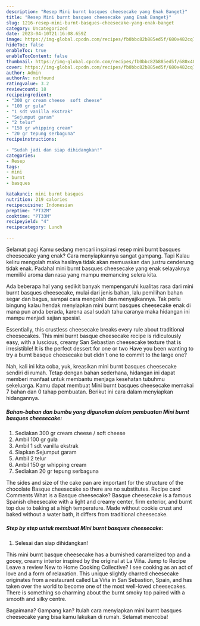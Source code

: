 ```yaml
---
description: "Resep Mini burnt basques cheesecake yang Enak Banget}"
title: "Resep Mini burnt basques cheesecake yang Enak Banget}"
slug: 1216-resep-mini-burnt-basques-cheesecake-yang-enak-banget
category: Uncategorized
date: 2023-04-10T21:16:08.659Z
image: https://img-global.cpcdn.com/recipes/fb0bbc82b885ed5f/680x482cq70/mini-burnt-basques-cheesecake-foto-resep-utama.jpg
hideToc: false
enableToc: true
enableTocContent: false
thumbnail: https://img-global.cpcdn.com/recipes/fb0bbc82b885ed5f/680x482cq70/mini-burnt-basques-cheesecake-foto-resep-utama.jpg
cover: https://img-global.cpcdn.com/recipes/fb0bbc82b885ed5f/680x482cq70/mini-burnt-basques-cheesecake-foto-resep-utama.jpg
author: Admin
authorAv: notfound
ratingvalue: 3.2
reviewcount: 18
recipeingredient:
- "300 gr cream cheese  soft cheese"
- "100 gr gula"
- "1 sdt vanilla ekstrak"
- "Sejumput garam"
- "2 telur"
- "150 gr whipping cream"
- "20 gr tepung serbaguna"
recipeinstructions:

- "Sudah jadi dan siap dihidangkan!"
categories:
- Resep
tags:
- mini
- burnt
- basques

katakunci: mini burnt basques 
nutrition: 219 calories
recipecuisine: Indonesian
preptime: "PT32M"
cooktime: "PT33M"
recipeyield: "4"
recipecategory: Lunch

---
```



Selamat pagi Kamu sedang mencari inspirasi resep mini burnt basques cheesecake yang enak? Cara menyiapkannya sangat gampang. Tapi Kalau keliru mengolah maka hasilnya tidak akan memuaskan dan justru cenderung tidak enak. Padahal mini burnt basques cheesecake yang enak selayaknya memiliki aroma dan rasa yang mampu memancing selera kita.


Ada beberapa hal yang sedikit banyak mempengaruhi kualitas rasa dari mini burnt basques cheesecake, mulai dari jenis bahan, lalu pemilihan bahan segar dan bagus, sampai cara mengolah dan menyajikannya. Tak perlu bingung kalau hendak menyiapkan mini burnt basques cheesecake enak di mana pun anda berada, karena asal sudah tahu caranya maka hidangan ini mampu menjadi sajian spesial.

Essentially, this crustless cheesecake breaks every rule about traditional cheesecakes. This mini burnt basque cheesecake recipe is ridiculously easy, with a luscious, creamy San Sebastian cheesecake texture that is irresistible! It is the perfect dessert for one or two Have you been wanting to try a burnt basque cheesecake but didn&#39;t one to commit to the large one?


Nah, kali ini kita coba, yuk, kreasikan mini burnt basques cheesecake sendiri di rumah. Tetap dengan bahan sederhana, hidangan ini dapat memberi manfaat untuk membantu menjaga kesehatan tubuhmu sekeluarga. Kamu dapat membuat Mini burnt basques cheesecake memakai 7 bahan dan 0 tahap pembuatan. Berikut ini cara dalam menyiapkan hidangannya.

<!--inarticleads1-->

##### Bahan-bahan dan bumbu yang digunakan dalam pembuatan Mini burnt basques cheesecake:

1. Sediakan 300 gr cream cheese / soft cheese
1. Ambil 100 gr gula
1. Ambil 1 sdt vanilla ekstrak
1. Siapkan Sejumput garam
1. Ambil 2 telur
1. Ambil 150 gr whipping cream
1. Sediakan 20 gr tepung serbaguna


The sides and size of the cake pan are important for the structure of the chocolate Basque cheesecake so there are no substitutes. Recipe card Comments What is a Basque cheesecake? Basque cheesecake is a famous Spanish cheesecake with a light and creamy center, firm exterior, and burnt top due to baking at a high temperature. Made without cookie crust and baked without a water bath, it differs from traditional cheesecake. 

<!--inarticleads2-->

##### Step by step untuk membuat Mini burnt basques cheesecake:


1. Selesai dan siap dihidangkan!

This mini burnt basque cheesecake has a burnished caramelized top and a gooey, creamy interior inspired by the original at La Viña. Jump to Recipe Leave a review New to Home Cooking Collective? I see cooking as an act of love and a form of relaxation. This unique slightly charred cheesecake originates from a restaurant called La Viña in San Sebastion, Spain, and has taken over the world to become one of the most well-loved cheesecakes. There is something so charming about the burnt smoky top paired with a smooth and silky centre. 

Bagaimana? Gampang kan? Itulah cara menyiapkan mini burnt basques cheesecake yang bisa kamu lakukan di rumah. Selamat mencoba!
